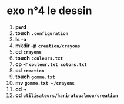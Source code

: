 **exo n°4 le dessin**
=======================
1. **pwd**
2. **touch** **```.configuration```**
3. **ls -a**
4. **mkdir -p** **```creation/crayons```**
5. **cd** **```crayons```** 
6. **touch** **```couleurs.txt```**
7. **cp -r** **```couleur.txt colors.txt```**
8. **cd** **```creation```**
9. **touch** **```gomme.txt```**
9. **mv** **```gomme.txt ~/crayons```**
10. **cd ~**
11. **cd** **```utilisateurs/hariratoualmou/creation```**
